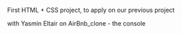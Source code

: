 First HTML + CSS project, to apply on our previous project

with Yasmin Eltair on AirBnb_clone - the console
